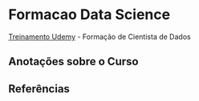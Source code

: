 # Formacao Data Science
[Treinamento Udemy](https://www.udemy.com/cientista-de-dados/) - Formação de Cientista de Dados


## Anotações sobre o Curso


## Referências
